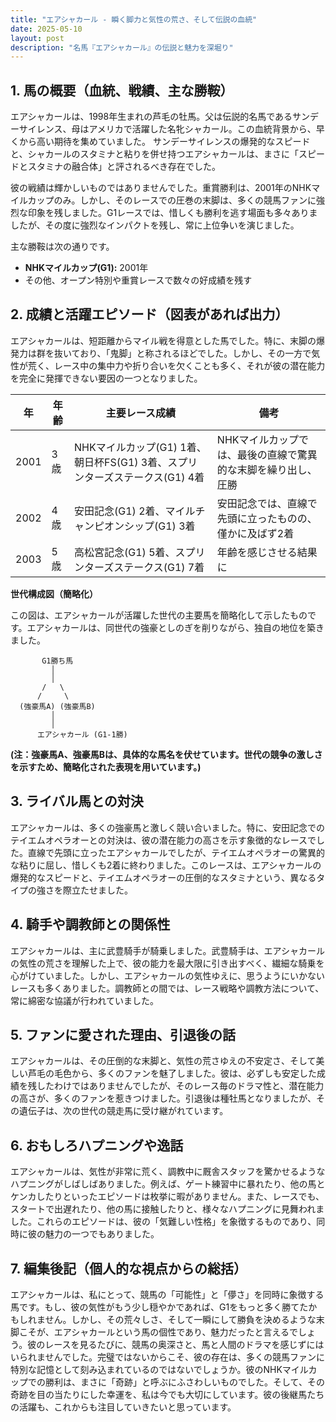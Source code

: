 ```yaml
---
title: "エアシャカール - 瞬く脚力と気性の荒さ、そして伝説の血統"
date: 2025-05-10
layout: post
description: "名馬『エアシャカール』の伝説と魅力を深堀り"
---
```


## 1. 馬の概要（血統、戦績、主な勝鞍）

エアシャカールは、1998年生まれの芦毛の牡馬。父は伝説的名馬であるサンデーサイレンス、母はアメリカで活躍した名牝シャカール。この血統背景から、早くから高い期待を集めていました。  サンデーサイレンスの爆発的なスピードと、シャカールのスタミナと粘りを併せ持つエアシャカールは、まさに「スピードとスタミナの融合体」と評されるべき存在でした。

彼の戦績は輝かしいものではありませんでした。重賞勝利は、2001年のNHKマイルカップのみ。しかし、そのレースでの圧巻の末脚は、多くの競馬ファンに強烈な印象を残しました。G1レースでは、惜しくも勝利を逃す場面も多々ありましたが、その度に強烈なインパクトを残し、常に上位争いを演じました。

主な勝鞍は次の通りです。

* **NHKマイルカップ(G1):** 2001年
* その他、オープン特別や重賞レースで数々の好成績を残す


## 2. 成績と活躍エピソード（図表があれば出力）

エアシャカールは、短距離からマイル戦を得意とした馬でした。特に、末脚の爆発力は群を抜いており、「鬼脚」と称されるほどでした。しかし、その一方で気性が荒く、レース中の集中力や折り合いを欠くことも多く、それが彼の潜在能力を完全に発揮できない要因の一つとなりました。

| 年 | 年齢 | 主要レース成績 | 備考 |
|---|---|---|---|
| 2001 | 3歳 | NHKマイルカップ(G1) 1着、朝日杯FS(G1) 3着、スプリンターズステークス(G1) 4着 | NHKマイルカップでは、最後の直線で驚異的な末脚を繰り出し、圧勝 |
| 2002 | 4歳 | 安田記念(G1) 2着、マイルチャンピオンシップ(G1) 3着 | 安田記念では、直線で先頭に立ったものの、僅かに及ばず2着 |
| 2003 | 5歳 | 高松宮記念(G1) 5着、スプリンターズステークス(G1) 7着 | 年齢を感じさせる結果に |


**世代構成図（簡略化）**

この図は、エアシャカールが活躍した世代の主要馬を簡略化して示したものです。エアシャカールは、同世代の強豪としのぎを削りながら、独自の地位を築きました。

```
       G1勝ち馬
         │
         │
       /   \
      /     \
  (強豪馬A) (強豪馬B)
         │
         │
      エアシャカール (G1-1勝)
```

**(注：強豪馬A、強豪馬Bは、具体的な馬名を伏せています。世代の競争の激しさを示すため、簡略化された表現を用いています。)**


## 3. ライバル馬との対決

エアシャカールは、多くの強豪馬と激しく競い合いました。特に、安田記念でのテイエムオペラオーとの対決は、彼の潜在能力の高さを示す象徴的なレースでした。直線で先頭に立ったエアシャカールでしたが、テイエムオペラオーの驚異的な粘りに屈し、惜しくも2着に終わりました。このレースは、エアシャカールの爆発的なスピードと、テイエムオペラオーの圧倒的なスタミナという、異なるタイプの強さを際立たせました。


## 4. 騎手や調教師との関係性

エアシャカールは、主に武豊騎手が騎乗しました。武豊騎手は、エアシャカールの気性の荒さを理解した上で、彼の能力を最大限に引き出すべく、繊細な騎乗を心がけていました。しかし、エアシャカールの気性ゆえに、思うようにいかないレースも多くありました。調教師との間では、レース戦略や調教方法について、常に綿密な協議が行われていました。


## 5. ファンに愛された理由、引退後の話

エアシャカールは、その圧倒的な末脚と、気性の荒さゆえの不安定さ、そして美しい芦毛の毛色から、多くのファンを魅了しました。彼は、必ずしも安定した成績を残したわけではありませんでしたが、そのレース毎のドラマ性と、潜在能力の高さが、多くのファンを惹きつけました。引退後は種牡馬となりましたが、その遺伝子は、次の世代の競走馬に受け継がれています。


## 6. おもしろハプニングや逸話

エアシャカールは、気性が非常に荒く、調教中に厩舎スタッフを驚かせるようなハプニングがしばしばありました。例えば、ゲート練習中に暴れたり、他の馬とケンカしたりといったエピソードは枚挙に暇がありません。また、レースでも、スタートで出遅れたり、他の馬に接触したりと、様々なハプニングに見舞われました。これらのエピソードは、彼の「気難しい性格」を象徴するものであり、同時に彼の魅力の一つでもありました。


## 7. 編集後記（個人的な視点からの総括）

エアシャカールは、私にとって、競馬の「可能性」と「儚さ」を同時に象徴する馬です。もし、彼の気性がもう少し穏やかであれば、G1をもっと多く勝てたかもしれません。しかし、その荒々しさ、そして一瞬にして勝負を決めるような末脚こそが、エアシャカールという馬の個性であり、魅力だったと言えるでしょう。彼のレースを見るたびに、競馬の奥深さと、馬と人間のドラマを感じずにはいられませんでした。完璧ではないからこそ、彼の存在は、多くの競馬ファンに特別な記憶として刻み込まれているのではないでしょうか。彼のNHKマイルカップでの勝利は、まさに「奇跡」と呼ぶにふさわしいものでした。そして、その奇跡を目の当たりにした幸運を、私は今でも大切にしています。彼の後継馬たちの活躍も、これからも注目していきたいと思っています。
